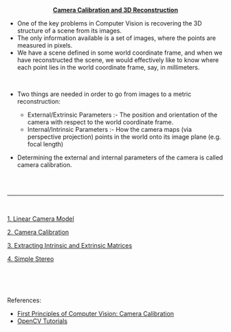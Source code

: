 <p align="center"><b><ins> Camera Calibration and 3D Reconstruction </ins></b></p>

- One of the key problems in Computer Vision is recovering the 3D structure of a scene from its images.
- The only information available is a set of images, where the points are measured in pixels.
- We have a scene defined in some world coordinate frame, and when we have reconstructed the scene, we would effectively like to know where each point lies in the world coordinate frame, say, in millimeters.

<br>

- Two things are needed in order to go from images to a metric reconstruction:

    - External/Extrinsic Parameters :- The position and orientation of the camera with respect to the world coordinate frame.
    - Internal/Intrinsic Parameters :- How the camera maps (via perspective projection) points in the world onto its image plane (e.g. focal length)

- Determining the external and internal parameters of the camera is called camera calibration.

<br><br>

---

<br>

[1. Linear Camera Model](./Notes/Linear%20Camera%20Model.md)

[2. Camera Calibration](./Notes/Camera%20Calibration.md)

[3. Extracting Intrinsic and Extrinsic Matrices](./Notes/Extracting%20Intrinsic%20and%20Extrinsic%20Matrices.md)

[4. Simple Stereo](./Notes/Simple%20Stereo.md)

<br><br><br>

References:

- [First Principles of Computer Vision: Camera Calibration](https://www.youtube.com/playlist?list=PL2zRqk16wsdoCCLpou-dGo7QQNks1Ppzo)
- [OpenCV Tutorials](https://opencv24-python-tutorials.readthedocs.io/en/latest/py_tutorials/py_tutorials.html)